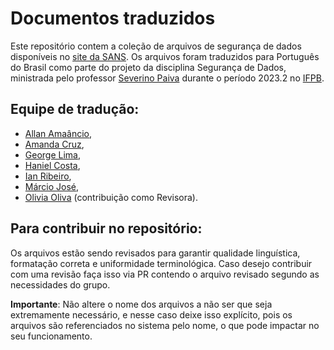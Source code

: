 # Documentos traduzidos

Este repositório contem a coleção de arquivos de segurança de dados disponíveis no [site da SANS](https://www.sans.org/information-security-policy/?msc=main-nav). Os arquivos foram traduzidos para Português do Brasil como parte do projeto da disciplina Segurança de Dados, ministrada pelo professor [Severino Paiva](https://buscatextual.cnpq.br/buscatextual/visualizacv.do?metodo=apresentar&id=K4448309Z7) durante o período 2023.2 no [IFPB](https://www.ifpb.edu.br/).

## Equipe de tradução:
- [Allan Amaâncio](https://github.com/AllanSmithll),
- [Amanda Cruz](https://github.com/Amandacdev),
- [George Lima](https://github.com/GeorgeLimaDev),
- [Haniel Costa](https://github.com/HanielCostaDaSilva),
- [Ian Ribeiro](https://github.com/IanRibeiroDev),
- [Márcio José](https://github.com/ImMarcio),
- [Olivia Oliva](https://github.com/oliviaoliva) (contribuição como Revisora).

## Para contribuir no repositório:
Os arquivos estão sendo revisados para garantir qualidade linguística, formatação correta e uniformidade terminológica. Caso desejo contribuir com uma revisão faça isso via PR contendo o arquivo revisado segundo as necessidades do grupo.

**Importante**: Não altere o nome dos arquivos a não ser que seja extremamente necessário, e nesse caso deixe isso explícito, pois os arquivos são referenciados no sistema pelo nome, o que pode impactar no seu funcionamento.
